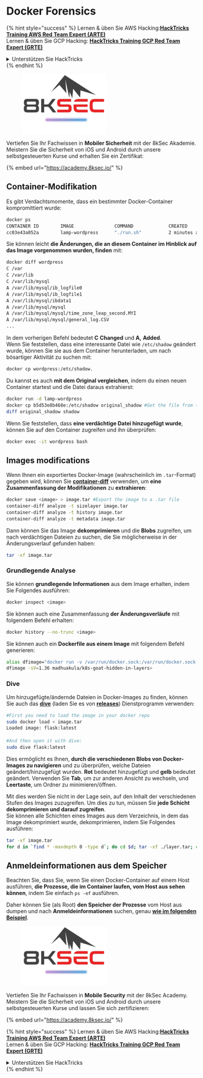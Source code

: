 # Docker Forensics

{% hint style="success" %}
Lernen & üben Sie AWS Hacking:<img src="/.gitbook/assets/arte.png" alt="" data-size="line">[**HackTricks Training AWS Red Team Expert (ARTE)**](https://training.hacktricks.xyz/courses/arte)<img src="/.gitbook/assets/arte.png" alt="" data-size="line">\
Lernen & üben Sie GCP Hacking: <img src="/.gitbook/assets/grte.png" alt="" data-size="line">[**HackTricks Training GCP Red Team Expert (GRTE)**<img src="/.gitbook/assets/grte.png" alt="" data-size="line">](https://training.hacktricks.xyz/courses/grte)

<details>

<summary>Unterstützen Sie HackTricks</summary>

* Überprüfen Sie die [**Abonnementpläne**](https://github.com/sponsors/carlospolop)!
* **Treten Sie der** 💬 [**Discord-Gruppe**](https://discord.gg/hRep4RUj7f) oder der [**Telegram-Gruppe**](https://t.me/peass) bei oder **folgen** Sie uns auf **Twitter** 🐦 [**@hacktricks\_live**](https://twitter.com/hacktricks\_live)**.**
* **Teilen Sie Hacking-Tricks, indem Sie PRs an die** [**HackTricks**](https://github.com/carlospolop/hacktricks) und [**HackTricks Cloud**](https://github.com/carlospolop/hacktricks-cloud) GitHub-Repos senden.

</details>
{% endhint %}

<figure><img src="/.gitbook/assets/image (2).png" alt=""><figcaption></figcaption></figure>

Vertiefen Sie Ihr Fachwissen in **Mobiler Sicherheit** mit der 8kSec Akademie. Meistern Sie die Sicherheit von iOS und Android durch unsere selbstgesteuerten Kurse und erhalten Sie ein Zertifikat:

{% embed url="https://academy.8ksec.io/" %}

## Container-Modifikation

Es gibt Verdachtsmomente, dass ein bestimmter Docker-Container kompromittiert wurde:
```bash
docker ps
CONTAINER ID        IMAGE               COMMAND             CREATED             STATUS              PORTS               NAMES
cc03e43a052a        lamp-wordpress      "./run.sh"          2 minutes ago       Up 2 minutes        80/tcp              wordpress
```
Sie können leicht **die Änderungen, die an diesem Container im Hinblick auf das Image vorgenommen wurden, finden** mit:
```bash
docker diff wordpress
C /var
C /var/lib
C /var/lib/mysql
A /var/lib/mysql/ib_logfile0
A /var/lib/mysql/ib_logfile1
A /var/lib/mysql/ibdata1
A /var/lib/mysql/mysql
A /var/lib/mysql/mysql/time_zone_leap_second.MYI
A /var/lib/mysql/mysql/general_log.CSV
...
```
In dem vorherigen Befehl bedeutet **C** **Changed** und **A,** **Added**.\
Wenn Sie feststellen, dass eine interessante Datei wie `/etc/shadow` geändert wurde, können Sie sie aus dem Container herunterladen, um nach bösartiger Aktivität zu suchen mit:
```bash
docker cp wordpress:/etc/shadow.
```
Du kannst es auch **mit dem Original vergleichen**, indem du einen neuen Container startest und die Datei daraus extrahierst:
```bash
docker run -d lamp-wordpress
docker cp b5d53e8b468e:/etc/shadow original_shadow #Get the file from the newly created container
diff original_shadow shadow
```
Wenn Sie feststellen, dass **eine verdächtige Datei hinzugefügt wurde**, können Sie auf den Container zugreifen und ihn überprüfen:
```bash
docker exec -it wordpress bash
```
## Images modifications

Wenn Ihnen ein exportiertes Docker-Image (wahrscheinlich im `.tar`-Format) gegeben wird, können Sie [**container-diff**](https://github.com/GoogleContainerTools/container-diff/releases) verwenden, um **eine Zusammenfassung der Modifikationen** zu **extrahieren**:
```bash
docker save <image> > image.tar #Export the image to a .tar file
container-diff analyze -t sizelayer image.tar
container-diff analyze -t history image.tar
container-diff analyze -t metadata image.tar
```
Dann können Sie das Image **dekomprimieren** und die **Blobs** zugreifen, um nach verdächtigen Dateien zu suchen, die Sie möglicherweise in der Änderungsverlauf gefunden haben:
```bash
tar -xf image.tar
```
### Grundlegende Analyse

Sie können **grundlegende Informationen** aus dem Image erhalten, indem Sie Folgendes ausführen:
```bash
docker inspect <image>
```
Sie können auch eine Zusammenfassung **der Änderungsverläufe** mit folgendem Befehl erhalten:
```bash
docker history --no-trunc <image>
```
Sie können auch ein **Dockerfile aus einem Image** mit folgendem Befehl generieren:
```bash
alias dfimage="docker run -v /var/run/docker.sock:/var/run/docker.sock --rm alpine/dfimage"
dfimage -sV=1.36 madhuakula/k8s-goat-hidden-in-layers>
```
### Dive

Um hinzugefügte/ändernde Dateien in Docker-Images zu finden, können Sie auch das [**dive**](https://github.com/wagoodman/dive) (laden Sie es von [**releases**](https://github.com/wagoodman/dive/releases/tag/v0.10.0)) Dienstprogramm verwenden:
```bash
#First you need to load the image in your docker repo
sudo docker load < image.tar                                                                                                                                                                                                         1 ⨯
Loaded image: flask:latest

#And then open it with dive:
sudo dive flask:latest
```
Dies ermöglicht es Ihnen, **durch die verschiedenen Blobs von Docker-Images zu navigieren** und zu überprüfen, welche Dateien geändert/hinzugefügt wurden. **Rot** bedeutet hinzugefügt und **gelb** bedeutet geändert. Verwenden Sie **Tab**, um zur anderen Ansicht zu wechseln, und **Leertaste**, um Ordner zu minimieren/öffnen.

Mit dies werden Sie nicht in der Lage sein, auf den Inhalt der verschiedenen Stufen des Images zuzugreifen. Um dies zu tun, müssen Sie **jede Schicht dekomprimieren und darauf zugreifen**.\
Sie können alle Schichten eines Images aus dem Verzeichnis, in dem das Image dekomprimiert wurde, dekomprimieren, indem Sie Folgendes ausführen:
```bash
tar -xf image.tar
for d in `find * -maxdepth 0 -type d`; do cd $d; tar -xf ./layer.tar; cd ..; done
```
## Anmeldeinformationen aus dem Speicher

Beachten Sie, dass Sie, wenn Sie einen Docker-Container auf einem Host ausführen, **die Prozesse, die im Container laufen, vom Host aus sehen können**, indem Sie einfach `ps -ef` ausführen.

Daher können Sie (als Root) **den Speicher der Prozesse** vom Host aus dumpen und nach **Anmeldeinformationen** suchen, genau [**wie im folgenden Beispiel**](../../linux-hardening/privilege-escalation/#process-memory).

<figure><img src="/.gitbook/assets/image (2).png" alt=""><figcaption></figcaption></figure>

Vertiefen Sie Ihr Fachwissen in **Mobile Security** mit der 8kSec Academy. Meistern Sie die Sicherheit von iOS und Android durch unsere selbstgesteuerten Kurse und lassen Sie sich zertifizieren:

{% embed url="https://academy.8ksec.io/" %}

{% hint style="success" %}
Lernen & üben Sie AWS Hacking:<img src="/.gitbook/assets/arte.png" alt="" data-size="line">[**HackTricks Training AWS Red Team Expert (ARTE)**](https://training.hacktricks.xyz/courses/arte)<img src="/.gitbook/assets/arte.png" alt="" data-size="line">\
Lernen & üben Sie GCP Hacking: <img src="/.gitbook/assets/grte.png" alt="" data-size="line">[**HackTricks Training GCP Red Team Expert (GRTE)**<img src="/.gitbook/assets/grte.png" alt="" data-size="line">](https://training.hacktricks.xyz/courses/grte)

<details>

<summary>Unterstützen Sie HackTricks</summary>

* Überprüfen Sie die [**Abonnementpläne**](https://github.com/sponsors/carlospolop)!
* **Treten Sie der** 💬 [**Discord-Gruppe**](https://discord.gg/hRep4RUj7f) oder der [**Telegram-Gruppe**](https://t.me/peass) bei oder **folgen** Sie uns auf **Twitter** 🐦 [**@hacktricks\_live**](https://twitter.com/hacktricks\_live)**.**
* **Teilen Sie Hacking-Tricks, indem Sie PRs an die** [**HackTricks**](https://github.com/carlospolop/hacktricks) und [**HackTricks Cloud**](https://github.com/carlospolop/hacktricks-cloud) GitHub-Repos senden.

</details>
{% endhint %}
